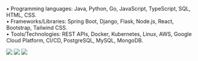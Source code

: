 • Programming languages: Java, Python, Go, JavaScript, TypeScript, SQL, HTML, CSS.  
• Frameworks/Libraries: Spring Boot, Django, Flask, Node.js, React, Bootstrap, Tailwind CSS.  
• Tools/Technologies: REST APIs, Docker, Kubernetes, Linux, AWS, Google Cloud Platform, CI/CD, PostgreSQL, MySQL, MongoDB.  

![](http://github-profile-summary-cards.vercel.app/api/cards/profile-details?username=Qingquan-Li&theme=github)
![](http://github-profile-summary-cards.vercel.app/api/cards/stats?username=Qingquan-Li&theme=github)
![](http://github-profile-summary-cards.vercel.app/api/cards/repos-per-language?username=Qingquan-Li&theme=github)

<!--
**Qingquan-Li/Qingquan-Li** is a ✨ _special_ ✨ repository because its `README.md` (this file) appears on your GitHub profile.

Here are some ideas to get you started:

- 🔭 I’m currently working on ...
- 🌱 I’m currently learning ...
- 👯 I’m looking to collaborate on ...
- 🤔 I’m looking for help with ...
- 💬 Ask me about ...
- 📫 How to reach me: ...
- 😄 Pronouns: ...
- ⚡ Fun fact: ...
-->
